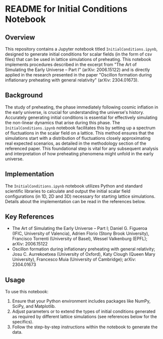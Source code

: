 # README for Initial Conditions Notebook

## Overview

This repository contains a Jupyter notebook titled `InitialConditions.ipynb`, designed to generate initial conditions for scalar fields (in the form of csv files) that can be used in lattice simulations of preheating. This notebook implements procedures described in the excerpt from "The Art of Simulating the Early Universe – Part I" (arXiv: 2006.15122) and is directly applied in the research presented in the paper "Oscillon formation during inflationary preheating with general relativity" (arXiv: 2304.01673).

## Background

The study of preheating, the phase immediately following cosmic inflation in the early universe, is crucial for understanding the universe's history. Accurately generating initial conditions is essential for effectively simulating the non-linear dynamics that arise during this phase. The `InitialConditions.ipynb` notebook facilitates this by setting up a spectrum of fluctuations in the scalar field on a lattice. This method ensures that the simulations start with a distribution of fluctuations closely approximating real expected scenarios, as detailed in the methodology section of the referenced paper. This foundational step is vital for any subsequent analysis and interpretation of how preheating phenomena might unfold in the early universe.

## Implementation

The `InitialConditions.ipynb` notebook utilizes Python and standard scientific libraries to calculate and output the initial scalar field configurations (in 1D, 2D and 3D) necessary for starting lattice simulations. Details about the implementation can be read in the references below.

## Key References

- The Art of Simulating the Early Universe – Part I; Daniel G. Figueroa (IFIC, University of Valencia), Adrien Florio (Stony Brook University), Francisco Torrenti (University of Basel), Wessel Valkenburg (EPFL); arXiv: 2006.15122
- Oscillon formation during inflationary preheating with general relativity; Josu C. Aurrekoetxea (University of Oxford), Katy Clough (Queen Mary University), Francesco Muia (University of Cambridge); arXiv: 2304.01673

## Usage

To use this notebook:
1. Ensure that your Python environment includes packages like NumPy, SciPy, and Matplotlib.
2. Adjust parameters or to extend the types of initial conditions generated as required by different lattice simulations (see references below for the specifics).
3. Follow the step-by-step instructions within the notebook to generate the data.
